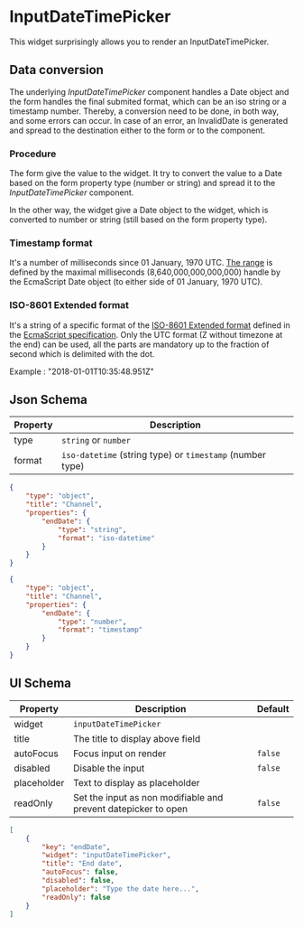 # InputDateTimePicker

This widget surprisingly allows you to render an InputDateTimePicker.

## Data conversion

The underlying _InputDateTimePicker_ component handles a Date object and the form handles the final submited format, which can be an iso string or a timestamp number. Thereby, a conversion need to be done, in both way, and some errors can occur. In case of an error, an InvalidDate is generated and spread to the destination either to the form or to the component.

### Procedure

The form give the value to the widget. It try to convert the value to a Date based on the form property type (number or string) and spread it to the _InputDateTimePicker_ component.

In the other way, the widget give a Date object to the widget, which is converted to number or string (still based on the form property type).

### Timestamp format

It's a number of milliseconds since 01 January, 1970 UTC. [The range](https://www.ecma-international.org/ecma-262/5.1/#sec-15.9.1.1) is defined by the maximal milliseconds (8,640,000,000,000,000) handle by the EcmaScript Date object (to either side of 01 January, 1970 UTC).

### ISO-8601 Extended format

It's a string of a specific format of the [ISO-8601 Extended format](https://fr.wikipedia.org/wiki/ISO_8601) defined in the [EcmaScript specification](https://www.ecma-international.org/ecma-262/5.1/#sec-15.9.1.15). Only the UTC format (Z without timezone at the end) can be used, all the parts are mandatory up to the fraction of second which is delimited with the dot.

Example : "2018-01-01T10:35:48.951Z"

## Json Schema

| Property | Description                                               |
| -------- | --------------------------------------------------------- |
| type     | `string` or `number`                                      |
| format   | `iso-datetime` (string type) or `timestamp` (number type) |

```json
{
	"type": "object",
	"title": "Channel",
	"properties": {
		"endDate": {
			"type": "string",
			"format": "iso-datetime"
		}
	}
}
```

```json
{
	"type": "object",
	"title": "Channel",
	"properties": {
		"endDate": {
			"type": "number",
			"format": "timestamp"
		}
	}
}
```

## UI Schema

| Property    | Description                                                    | Default |
| ----------- | -------------------------------------------------------------- | ------- |
| widget      | `inputDateTimePicker`                                          |         |
| title       | The title to display above field                               |         |
| autoFocus   | Focus input on render                                          | `false` |
| disabled    | Disable the input                                              | `false` |
| placeholder | Text to display as placeholder                                 |         |
| readOnly    | Set the input as non modifiable and prevent datepicker to open | `false` |

```json
[
	{
		"key": "endDate",
		"widget": "inputDateTimePicker",
		"title": "End date",
		"autoFocus": false,
		"disabled": false,
		"placeholder": "Type the date here...",
		"readOnly": false
	}
]
```
